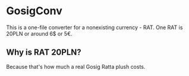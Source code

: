 # GosigConv
This is a one-file converter for a nonexisting currency - RAT. One RAT is 20PLN or around 6$ or 5€. 

## Why is RAT 20PLN? 
Because that's how much a real Gosig Ratta plush costs. 
